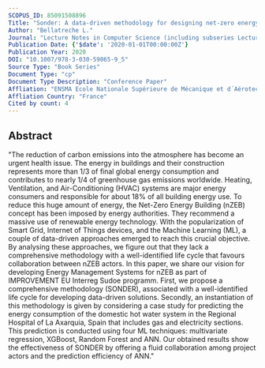 ```yaml
---
SCOPUS_ID: 85091508896
Title: "Sonder: A data-driven methodology for designing net-zero energy public buildings"
Author: "Bellatreche L."
Journal: "Lecture Notes in Computer Science (including subseries Lecture Notes in Artificial Intelligence and Lecture Notes in Bioinformatics)"
Publication Date: {'$date': '2020-01-01T00:00:00Z'}
Publication Year: 2020
DOI: "10.1007/978-3-030-59065-9_5"
Source Type: "Book Series"
Document Type: "cp"
Document Type Description: "Conference Paper"
Affliation: "ENSMA Ecole Nationale Supérieure de Mécanique et d´Aérotechnique"
Affliation Country: "France"
Cited by count: 4
---
```


## Abstract
"The reduction of carbon emissions into the atmosphere has become an urgent health issue. The energy in buildings and their construction represents more than 1/3 of final global energy consumption and contributes to nearly 1/4 of greenhouse gas emissions worldwide. Heating, Ventilation, and Air-Conditioning (HVAC) systems are major energy consumers and responsible for about 18% of all building energy use. To reduce this huge amount of energy, the Net-Zero Energy Building (nZEB) concept has been imposed by energy authorities. They recommend a massive use of renewable energy technology. With the popularization of Smart Grid, Internet of Things devices, and the Machine Learning (ML), a couple of data-driven approaches emerged to reach this crucial objective. By analysing these approaches, we figure out that they lack a comprehensive methodology with a well-identified life cycle that favours collaboration between nZEB actors. In this paper, we share our vision for developing Energy Management Systems for nZEB as part of IMPROVEMENT EU Interreg Sudoe programm. First, we propose a comprehensive methodology (SONDER), associated with a well-identified life cycle for developing data-driven solutions. Secondly, an instantiation of this methodology is given by considering a case study for predicting the energy consumption of the domestic hot water system in the Regional Hospital of La Axarquia, Spain that includes gas and electricity sections. This prediction is conducted using four ML techniques: multivariate regression, XGBoost, Random Forest and ANN. Our obtained results show the effectiveness of SONDER by offering a fluid collaboration among project actors and the prediction efficiency of ANN."
